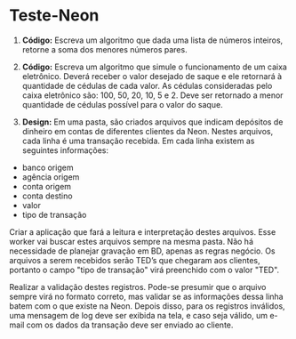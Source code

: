 # Teste-Neon

1. **Código:** Escreva um algoritmo que dada uma lista de números inteiros, retorne a soma dos menores números pares.

2. **Código:** Escreva um algoritmo que simule o funcionamento de um caixa eletrônico. Deverá receber o valor desejado de saque e ele retornará à quantidade de cédulas de cada valor. As cédulas consideradas pelo caixa eletrônico são: 100, 50, 20, 10, 5 e 2. Deve ser retornado a menor quantidade de cédulas possível para o valor do saque.

3. **Design:** Em uma pasta, são criados arquivos que indicam depósitos de dinheiro em contas de diferentes clientes da Neon. Nestes arquivos, cada linha é uma transação recebida. Em cada linha existem as seguintes informações:
- banco origem
- agência origem
- conta origem
- conta destino
- valor
- tipo de transação

Criar a aplicação que fará a leitura e interpretação destes arquivos. Esse worker vai buscar estes arquivos sempre na mesma pasta. Não há necessidade de planejar gravação em BD, apenas as regras negócio. Os arquivos a serem recebidos serão TED’s que chegaram aos clientes, portanto o campo "tipo de transação" virá preenchido com o valor "TED".  

Realizar a validação destes registros. Pode-se presumir que o arquivo sempre virá no formato correto, mas validar se as informações dessa linha batem com o que existe na Neon. Depois disso, para os registros inválidos, uma mensagem de log deve ser exibida na tela, e caso seja válido, um e-mail com os dados da transação deve ser enviado ao cliente. 